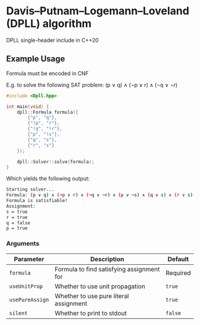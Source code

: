 # Davis–Putnam–Logemann–Loveland (DPLL) algorithm
DPLL single-header include in C++20

## Example Usage
Formula must be encoded in CNF

E.g. to solve the following SAT problem: (p ∨ q) ∧ (¬p ∨ r) ∧ (¬q ∨ ¬r)
```cpp
#include <Dpll.hpp>

int main(void) {
    dpll::Formula formula({
        {"p", "q"},     
        {"!p", "r"},    
        {"!q", "!r"},    
        {"p", "!s"},       
        {"q", "s"},       
        {"r", "s"}         
    });

    dpll::Solver::solve(formula);
}
```

Which yields the following output:
```bash
Starting solver...
Formula: (p ∨ q) ∧ (¬p ∨ r) ∧ (¬q ∨ ¬r) ∧ (p ∨ ¬s) ∧ (q ∨ s) ∧ (r ∨ s)
Formula is satisfiable!
Assignment:
s = true
r = true
q = false
p = true
```

### Arguments
| Parameter | Description | Default |
|-----------|-------------|---------|
| `formula` | Formula to find satisfying assignment for | Required |
| `useUnitProp` | Whether to use unit propagation | `true` |
| `usePureAssign` | Whether to use pure literal assignment | `true` |
| `silent` | Whether to print to stdout | `false` |